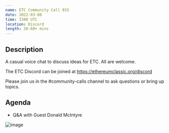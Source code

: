 ```yaml
---
name: ETC Community Call 015
date: 2022-03-08
time: 1500 UTC
location: Discord
length: 30-60+ mins
---
```


## Description

A casual voice chat to discuss ideas for ETC. All are welcome.

The ETC Discord can be joined at https://ethereumclassic.org/discord

Please join us in the #community-calls channel to ask questions or bring up topics.

## Agenda

- Q&A with Guest Donald McIntyre

![image](https://user-images.githubusercontent.com/1696942/156685476-8f9e9c40-981d-4e69-9c58-4fa8ab64c5db.png)
